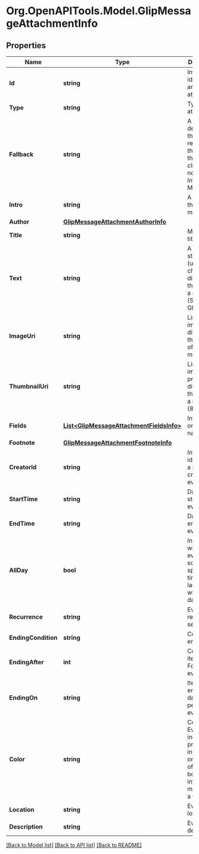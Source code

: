 
# Org.OpenAPITools.Model.GlipMessageAttachmentInfo

## Properties

Name | Type | Description | Notes
------------ | ------------- | ------------- | -------------
**Id** | **string** | Internal identifier of an attachment | [optional] 
**Type** | **string** | Type of an attachment | [optional] [default to TypeEnum.Card]
**Fallback** | **string** | A string of default text that will be rendered in the case that the client does not support Interactive Messages | [optional] 
**Intro** | **string** | A pretext to the message | [optional] 
**Author** | [**GlipMessageAttachmentAuthorInfo**](GlipMessageAttachmentAuthorInfo.md) |  | [optional] 
**Title** | **string** | Message title | [optional] 
**Text** | **string** | A large string field (up to 1000 chars) to be displayed as the body of a message (Supports GlipDown) | [optional] 
**ImageUri** | **string** | Link to an image displayed at the bottom of a message | [optional] 
**ThumbnailUri** | **string** | Link to an image preview displayed to the right of a message (82x82) | [optional] 
**Fields** | [**List&lt;GlipMessageAttachmentFieldsInfo&gt;**](GlipMessageAttachmentFieldsInfo.md) | Information on navigation | [optional] 
**Footnote** | [**GlipMessageAttachmentFootnoteInfo**](GlipMessageAttachmentFootnoteInfo.md) |  | [optional] 
**CreatorId** | **string** | Internal identifier of a person created an event | [optional] 
**StartTime** | **string** | Datetime of starting an event | [optional] 
**EndTime** | **string** | Datetime of ending an event | [optional] 
**AllDay** | **bool** | Indicates whether an event has some specific time slot or lasts for the whole day(s) | [optional] [default to false]
**Recurrence** | **string** | Event recurrence settings. | [optional] 
**EndingCondition** | **string** | Condition of ending | [optional] 
**EndingAfter** | **int** | Count of iterations. For periodic events only | [optional] 
**EndingOn** | **string** | Iterations end datetime for periodic events | [optional] [default to EndingOnEnum.None]
**Color** | **string** | Color of Event title, including its presentation in Calendar; or the color of the side border of an interactive message of a Card | [optional] [default to ColorEnum.Black]
**Location** | **string** | Event location | [optional] 
**Description** | **string** | Event details | [optional] 

[[Back to Model list]](../README.md#documentation-for-models)
[[Back to API list]](../README.md#documentation-for-api-endpoints)
[[Back to README]](../README.md)

